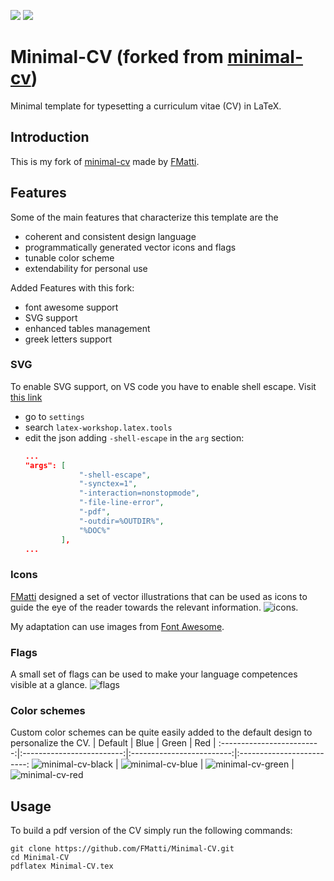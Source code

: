 ![](https://img.shields.io/badge/licence-MIT-green?style=flat-square)
![](https://img.shields.io/badge/language-LaTeX2e-blue?style=flat-square)

# Minimal-CV (forked from [minimal-cv](https://github.com/FMatti/Minimal-CV/tree/main))
Minimal template for typesetting a curriculum vitae (CV) in LaTeX.

## Introduction
This is my fork of [minimal-cv](https://github.com/FMatti/Minimal-CV/tree/main) made by [FMatti](https://github.com/FMatti).

## Features
Some of the main features that characterize this template are the
- coherent and consistent design language
- programmatically generated vector icons and flags
- tunable color scheme
- extendability for personal use

Added Features with this fork:
- font awesome support
- SVG support
- enhanced tables management
- greek letters support 

### SVG

To enable SVG support, on VS code you have to enable shell escape. Visit [this link](https://github.com/James-Yu/LaTeX-Workshop/wiki/FAQ#how-to-pass--shell-escape-to-latexmk) 

- go to `settings` 
- search `latex-workshop.latex.tools`
- edit the json adding `-shell-escape` in the `arg` section:
    ```json
    ...
    "args": [
                "-shell-escape",
                "-synctex=1",
                "-interaction=nonstopmode",
                "-file-line-error",
                "-pdf",
                "-outdir=%OUTDIR%",
                "%DOC%"
            ],
    ...
    ```

### Icons
[FMatti](https://github.com/FMatti) designed a set of vector illustrations that can be used as icons to guide the eye of the reader towards the relevant information.
![icons](https://user-images.githubusercontent.com/79205741/177930763-1178f46a-04bb-4347-9a1e-90a9e47f435a.svg).

My adaptation can use images from [Font Awesome](https://fontawesome.com/).

### Flags
A small set of flags can be used to make your language competences visible at a glance.
![flags](https://user-images.githubusercontent.com/79205741/177930857-f0c5ae05-6d3a-4d51-9f67-2ad911b33a7c.svg)

### Color schemes
Custom color schemes can be quite easily added to the default design to personalize the CV.
| Default | Blue | Green | Red |
:-------------------------:|:-------------------------:|:-------------------------:|:-------------------------:
![minimal-cv-black](https://github.com/FMatti/Minimal-CV/assets/79205741/2270e68f-8f2a-4e4f-9f6a-1e82de8c57ad) | ![minimal-cv-blue](https://github.com/FMatti/Minimal-CV/assets/79205741/5c48a543-455c-4a5a-b0a9-640c94fb53ff) | ![minimal-cv-green](https://github.com/FMatti/Minimal-CV/assets/79205741/ce27e5c8-3c7c-4225-badc-e617dee9909e) | ![minimal-cv-red](https://github.com/FMatti/Minimal-CV/assets/79205741/6806cf3c-dde8-4755-90a5-1f09d44a7681)

## Usage
To build a pdf version of the CV simply run the following commands:

    git clone https://github.com/FMatti/Minimal-CV.git
    cd Minimal-CV
    pdflatex Minimal-CV.tex
